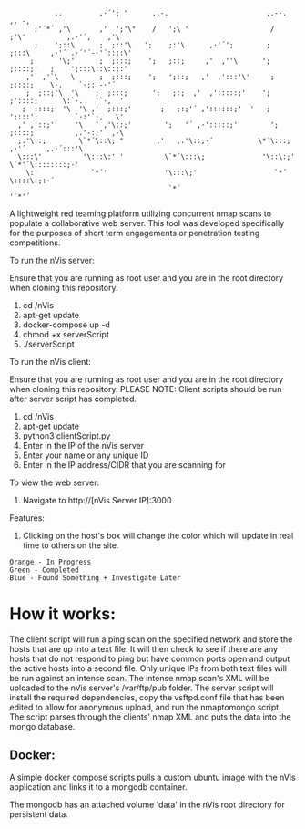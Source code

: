 ```
           ,.         ,·´'; '      ,.-.                        ,.-·.                  ,. -,    
      ;'´*´ ,'\       ,'  ';'\°    /   ';\ '                    /    ;'\'          ,.·'´,    ,'\   
      ;    ';::\      ;  ;::'\   ';    ;:'\      ,·'´';        ;    ;:::\     ,·'´ .·´'´-·'´::::\' 
     ;      '\;'      ;  ;:::;    ';   ;::;     ,'  ,''\      ';    ;::::;'   ;    ';:::\::\::;:'  
    ,'  ,'`\   \      ;  ;:::;    ';   ';::;   ,'  ,':::'\'     ;   ;::::;    \·.    `·;:'-·'´     
    ;  ;::;'\  '\    ;  ;:::;      ';   ;:;  ,'  ,':::::;'    ';  ;'::::;      \:`·.   '`·,  '     
   ;  ;:::;  '\  '\ ,'  ;:::;'       ;   ;:;'´ ,'::::::;'  '   ;  ';:::';         `·:'`·,   \'      
  ,' ,'::;'     '\   ¨ ,'\::;'        ';   '´ ,·':::::;'        ';  ;::::;'         ,.'-:;'  ,·\     
  ;.'\::;        \`*´\::\; °        ,'   ,.'\::;·´           \*´\:::;     ,·'´     ,.·´:::'\    
  \:::\'          '\:::\:' '          \`*´\:::\;              '\::\:;'      \`*'´\::::::::;·'   
    \:'             `*´'              '\:::\;'                   `*´         \::::\:;:·´        
                                       `*´                                   '`*'´            
```


A lightweight red teaming platform utilizing concurrent nmap scans to populate a collaborative web server. This tool was developed specifically for the purposes of short term engagements or penetration testing competitions. 

To run the nVis server:
  
  Ensure that you are running as root user and you are in the root directory when cloning this repository.
  
  1. cd /nVis
  2. apt-get update
  3. docker-compose up -d
  4. chmod +x serverScript
  5. ./serverScript 
    
To run the nVis client:
  
  Ensure that you are running as root user and you are in the root directory when cloning this repository. 
  PLEASE NOTE: Client scripts should be run after server script has completed.
  
  1. cd /nVis
  2. apt-get update
  3. python3 clientScript.py 
  4. Enter in the IP of the nVis server
  5. Enter your name or any unique ID
  6. Enter in the IP address/CIDR that you are scanning for
  
  
To view the web server:
  
  1. Navigate to http://[nVis Server IP]:3000
  
Features:
  1. Clicking on the host's box will change the color which will update in real time to others on the site.
    
    Orange - In Progress
    Green - Completed
    Blue - Found Something + Investigate Later
  
# How it works:

The client script will run a ping scan on the specified network and store the hosts that are up into a text file. 
It will then check to see if there are any hosts that do not respond to ping but have common ports open and output the active hosts into a second file. Only unique IPs from both text files will be run against an intense scan.
The intense nmap scan's XML will be uploaded to the nVis server's /var/ftp/pub folder.
The server script will install the required dependencies, copy the vsftpd.conf file that has been edited to allow for anonymous upload, and run the nmaptomongo script. The script parses through the clients' nmap XML and puts the data into the mongo database.


  
## Docker:
A simple docker compose scripts pulls a custom ubuntu image with the nVis application and links it to a mongodb container.

The mongodb has an attached volume 'data' in the nVis root directory for persistent data.
  

  
  
  
  
